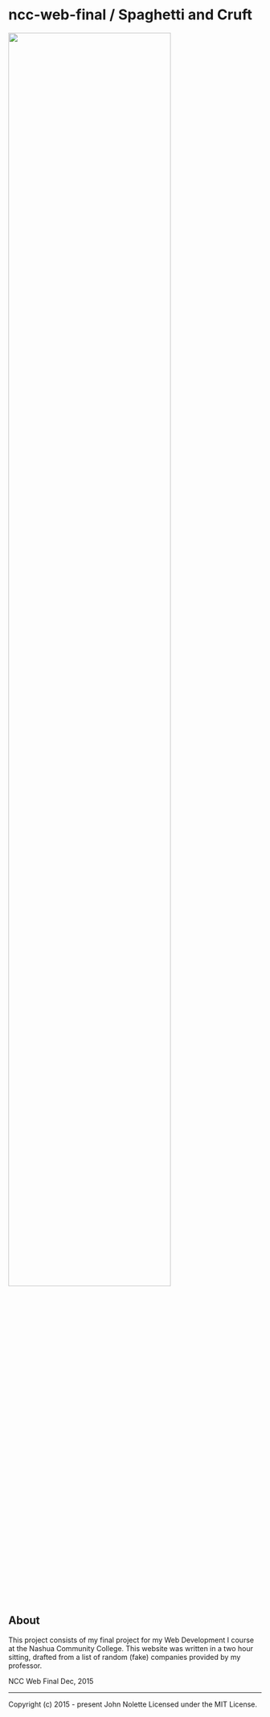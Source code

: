 # ncc-web-final / Spaghetti and Cruft

<img src="https://i.gyazo.com/bdd34a8ffda9e3a72cb3a2cfe1cd8547.png" width="80%" height="auto">

## About

This project consists of my final project for my Web Development I course at the Nashua Community College. This website was written in a two hour sitting, drafted from a list of random (fake) companies provided by my professor.

NCC Web Final Dec, 2015

---

Copyright (c) 2015 - present John Nolette Licensed under the MIT License.
